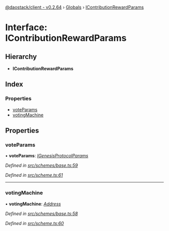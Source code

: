 [@daostack/client - v0.2.64](../README.md) › [Globals](../globals.md) › [IContributionRewardParams](icontributionrewardparams.md)

# Interface: IContributionRewardParams

## Hierarchy

* **IContributionRewardParams**

## Index

### Properties

* [voteParams](icontributionrewardparams.md#voteparams)
* [votingMachine](icontributionrewardparams.md#votingmachine)

## Properties

###  voteParams

• **voteParams**: *[IGenesisProtocolParams](igenesisprotocolparams.md)*

*Defined in [src/schemes/base.ts:59](https://github.com/dorgtech/client/blob/19b4373/src/schemes/base.ts#L59)*

*Defined in [src/scheme.ts:61](https://github.com/dorgtech/client/blob/19b4373/src/scheme.ts#L61)*

___

###  votingMachine

• **votingMachine**: *[Address](../globals.md#address)*

*Defined in [src/schemes/base.ts:58](https://github.com/dorgtech/client/blob/19b4373/src/schemes/base.ts#L58)*

*Defined in [src/scheme.ts:60](https://github.com/dorgtech/client/blob/19b4373/src/scheme.ts#L60)*
